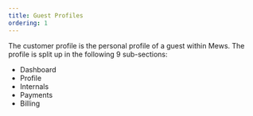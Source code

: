 ```yaml
---
title: Guest Profiles
ordering: 1
---
```

The customer profile is the personal profile of a guest within Mews. The profile is split up in the following 9 sub-sections:

- Dashboard
- Profile
- Internals
- Payments
- Billing
